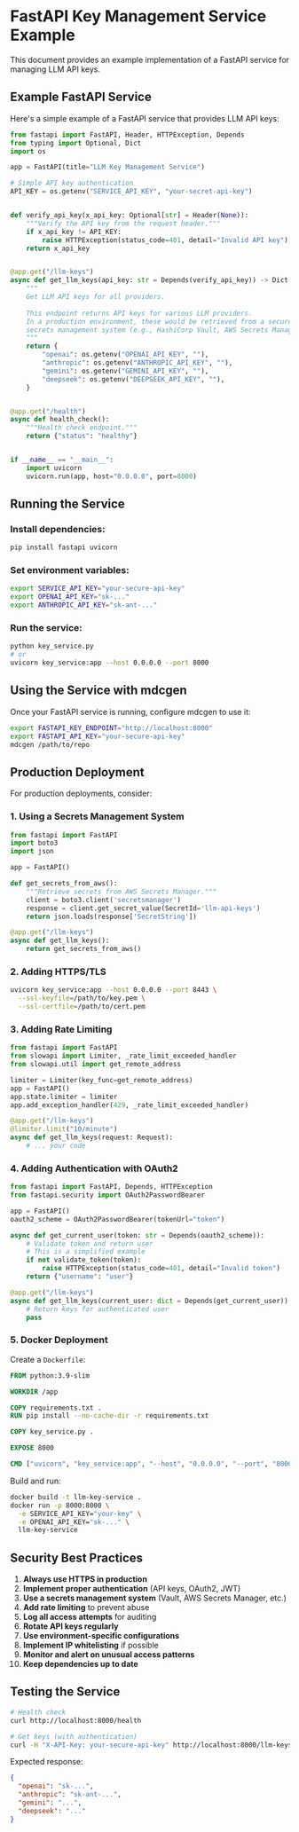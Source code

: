 # FastAPI Key Management Service Example

This document provides an example implementation of a FastAPI service for managing LLM API keys.

## Example FastAPI Service

Here's a simple example of a FastAPI service that provides LLM API keys:

```python
from fastapi import FastAPI, Header, HTTPException, Depends
from typing import Optional, Dict
import os

app = FastAPI(title="LLM Key Management Service")

# Simple API key authentication
API_KEY = os.getenv("SERVICE_API_KEY", "your-secret-api-key")


def verify_api_key(x_api_key: Optional[str] = Header(None)):
    """Verify the API key from the request header."""
    if x_api_key != API_KEY:
        raise HTTPException(status_code=401, detail="Invalid API key")
    return x_api_key


@app.get("/llm-keys")
async def get_llm_keys(api_key: str = Depends(verify_api_key)) -> Dict[str, str]:
    """
    Get LLM API keys for all providers.
    
    This endpoint returns API keys for various LLM providers.
    In a production environment, these would be retrieved from a secure
    secrets management system (e.g., HashiCorp Vault, AWS Secrets Manager).
    """
    return {
        "openai": os.getenv("OPENAI_API_KEY", ""),
        "anthropic": os.getenv("ANTHROPIC_API_KEY", ""),
        "gemini": os.getenv("GEMINI_API_KEY", ""),
        "deepseek": os.getenv("DEEPSEEK_API_KEY", ""),
    }


@app.get("/health")
async def health_check():
    """Health check endpoint."""
    return {"status": "healthy"}


if __name__ == "__main__":
    import uvicorn
    uvicorn.run(app, host="0.0.0.0", port=8000)
```

## Running the Service

### Install dependencies:

```bash
pip install fastapi uvicorn
```

### Set environment variables:

```bash
export SERVICE_API_KEY="your-secure-api-key"
export OPENAI_API_KEY="sk-..."
export ANTHROPIC_API_KEY="sk-ant-..."
```

### Run the service:

```bash
python key_service.py
# or
uvicorn key_service:app --host 0.0.0.0 --port 8000
```

## Using the Service with mdcgen

Once your FastAPI service is running, configure mdcgen to use it:

```bash
export FASTAPI_KEY_ENDPOINT="http://localhost:8000"
export FASTAPI_API_KEY="your-secure-api-key"
mdcgen /path/to/repo
```

## Production Deployment

For production deployments, consider:

### 1. Using a Secrets Management System

```python
from fastapi import FastAPI
import boto3
import json

app = FastAPI()

def get_secrets_from_aws():
    """Retrieve secrets from AWS Secrets Manager."""
    client = boto3.client('secretsmanager')
    response = client.get_secret_value(SecretId='llm-api-keys')
    return json.loads(response['SecretString'])

@app.get("/llm-keys")
async def get_llm_keys():
    return get_secrets_from_aws()
```

### 2. Adding HTTPS/TLS

```bash
uvicorn key_service:app --host 0.0.0.0 --port 8443 \
  --ssl-keyfile=/path/to/key.pem \
  --ssl-certfile=/path/to/cert.pem
```

### 3. Adding Rate Limiting

```python
from fastapi import FastAPI
from slowapi import Limiter, _rate_limit_exceeded_handler
from slowapi.util import get_remote_address

limiter = Limiter(key_func=get_remote_address)
app = FastAPI()
app.state.limiter = limiter
app.add_exception_handler(429, _rate_limit_exceeded_handler)

@app.get("/llm-keys")
@limiter.limit("10/minute")
async def get_llm_keys(request: Request):
    # ... your code
```

### 4. Adding Authentication with OAuth2

```python
from fastapi import FastAPI, Depends, HTTPException
from fastapi.security import OAuth2PasswordBearer

app = FastAPI()
oauth2_scheme = OAuth2PasswordBearer(tokenUrl="token")

async def get_current_user(token: str = Depends(oauth2_scheme)):
    # Validate token and return user
    # This is a simplified example
    if not validate_token(token):
        raise HTTPException(status_code=401, detail="Invalid token")
    return {"username": "user"}

@app.get("/llm-keys")
async def get_llm_keys(current_user: dict = Depends(get_current_user)):
    # Return keys for authenticated user
    pass
```

### 5. Docker Deployment

Create a `Dockerfile`:

```dockerfile
FROM python:3.9-slim

WORKDIR /app

COPY requirements.txt .
RUN pip install --no-cache-dir -r requirements.txt

COPY key_service.py .

EXPOSE 8000

CMD ["uvicorn", "key_service:app", "--host", "0.0.0.0", "--port", "8000"]
```

Build and run:

```bash
docker build -t llm-key-service .
docker run -p 8000:8000 \
  -e SERVICE_API_KEY="your-key" \
  -e OPENAI_API_KEY="sk-..." \
  llm-key-service
```

## Security Best Practices

1. **Always use HTTPS in production**
2. **Implement proper authentication** (API keys, OAuth2, JWT)
3. **Use a secrets management system** (Vault, AWS Secrets Manager, etc.)
4. **Add rate limiting** to prevent abuse
5. **Log all access attempts** for auditing
6. **Rotate API keys regularly**
7. **Use environment-specific configurations**
8. **Implement IP whitelisting** if possible
9. **Monitor and alert on unusual access patterns**
10. **Keep dependencies up to date**

## Testing the Service

```bash
# Health check
curl http://localhost:8000/health

# Get keys (with authentication)
curl -H "X-API-Key: your-secure-api-key" http://localhost:8000/llm-keys
```

Expected response:
```json
{
  "openai": "sk-...",
  "anthropic": "sk-ant-...",
  "gemini": "...",
  "deepseek": "..."
}
```
